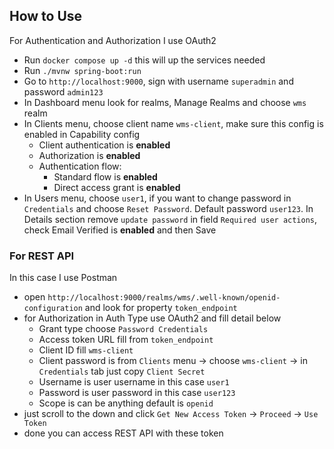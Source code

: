 ## How to Use

For Authentication and Authorization I use OAuth2 

- Run `docker compose up -d` this will up the services needed
- Run `./mvnw spring-boot:run`
- Go to `http://localhost:9000`, sign with username `superadmin` and password `admin123`
- In Dashboard menu look for realms, Manage Realms and choose `wms` realm
- In Clients menu, choose client name `wms-client`, make sure this config is enabled in Capability config
    - Client authentication is __enabled__
    - Authorization is __enabled__
    - Authentication flow:
        - Standard flow is __enabled__
        - Direct access grant is __enabled__
- In Users menu, choose `user1`, if you want to change password in `Credentials` and choose `Reset Password`. Default password `user123`. In Details section remove `update password` in field `Required user actions`, check Email Verified is __enabled__ and then Save

### For REST API 

In this case I use Postman

- open `http://localhost:9000/realms/wms/.well-known/openid-configuration` and look for property `token_endpoint`
- for Authorization in Auth Type use OAuth2 and fill detail below
    - Grant type choose `Password Credentials`
    - Access token URL fill from `token_endpoint`
    - Client ID fill `wms-client`
    - Client password is from `Clients` menu &rarr; choose `wms-client` &rarr; in `Credentials` tab just copy `Client Secret`
    - Username is user username in this case `user1`
    - Password is user password in this case `user123`
    - Scope is can be anything default is `openid`
- just scroll to the down and click `Get New Access Token` &rarr; `Proceed` &rarr; `Use Token`
- done you can access REST API with these token


